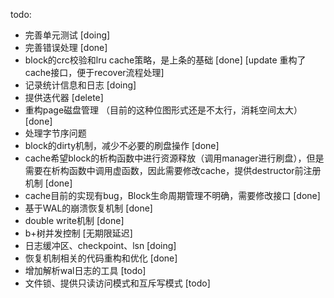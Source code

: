 todo:
* 完善单元测试 [doing]
* 完善错误处理 [done]
* block的crc校验和lru cache策略，是上条的基础 [done] [update 重构了cache接口，便于recover流程处理]
* 记录统计信息和日志 [doing]
* 提供迭代器 [delete]
* 重构page磁盘管理 （目前的这种位图形式还是不太行，消耗空间太大）[done]
* 处理字节序问题
* block的dirty机制，减少不必要的刷盘操作 [done]
* cache希望block的析构函数中进行资源释放（调用manager进行刷盘），但是需要在析构函数中调用虚函数，因此需要修改cache，提供destructor前注册机制 [done]
* cache目前的实现有bug，Block生命周期管理不明确，需要修改接口 [done]
* 基于WAL的崩溃恢复机制 [done]
* double write机制 [done]
* b+树并发控制 [无期限延迟]
* 日志缓冲区、checkpoint、lsn [doing]
* 恢复机制相关的代码重构和优化 [done]
* 增加解析wal日志的工具 [todo]
* 文件锁、提供只读访问模式和互斥写模式 [todo]